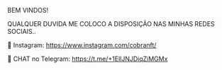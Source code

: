 BEM VINDOS!

QUALQUER DUVIDA ME COLOCO A DISPOSIÇÃO NAS MINHAS REDES SOCIAIS..

📱 Instagram:
 https://www.instagram.com/cobranft/

💬 CHAT no Telegram:
https://t.me/+1EllJNJDiqZiMGMx


